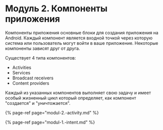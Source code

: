 # Модуль 2. Компоненты приложения

Компоненты приложения основные блоки для создания приложения на Android. Каждый компонент является входной точкой через которую система или пользователь могут войти в ваше приложение. Некоторые компоненты зависят друг от друга.

Существует 4 типа компонентов:

* Activities
* Services
* Broadcast receivers
* Content providers

Каждый из указанных компонентов выполняет свою задачу и имеет особый жизненный цикл который определяет, как компонент "создается" и "уничтожается".

{% page-ref page="modul-2.-activity.md" %}

{% page-ref page="modul-1.-intent.md" %}

